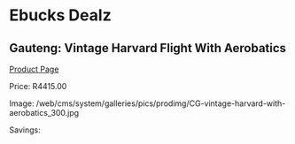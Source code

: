
# Ebucks Dealz
## Gauteng: Vintage Harvard Flight With Aerobatics
[Product Page](https://www.ebucks.com/web/shop/productSelected.do?prodId=223574355&catId=322194367)

Price: R4415.00

Image: /web/cms/system/galleries/pics/prodimg/CG-vintage-harvard-with-aerobatics_300.jpg

Savings: 


	